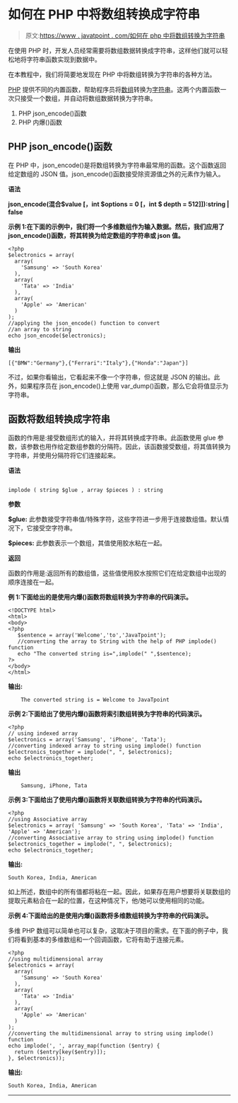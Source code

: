 # 如何在 PHP 中将数组转换成字符串

> 原文:[https://www . javatpoint . com/如何在 php 中将数组转换为字符串](https://www.javatpoint.com/how-to-convert-array-into-string-in-php)

在使用 PHP 时，开发人员经常需要将数组数据转换成字符串，这样他们就可以轻松地将字符串函数实现到数据中。

在本教程中，我们将简要地发现在 PHP 中将数组转换为字符串的各种方法。

[PHP](https://www.javatpoint.com/php-tutorial) 提供不同的内置函数，帮助程序员将[数组](https://www.javatpoint.com/php-array)转换为[字符串](https://www.javatpoint.com/php-string)。这两个内置函数一次只接受一个数组，并自动将数组数据转换为字符串。

1.  PHP json_encode()函数
2.  PHP 内爆()函数

## PHP json_encode()函数

在 PHP 中，json_encode()是将数组转换为字符串最常用的函数。这个函数返回给定数组的 JSON 值。json_encode()函数接受除资源值之外的元素作为输入。

**语法**

**json_encode(混合$value [，int $options = 0 [，int $ depth = 512]]):string | false**

**示例 1:在下面的示例中，我们将一个多维数组作为输入数据。然后，我们应用了 json_encode()函数，将其转换为给定数组的字符串或 json 值。**

```
<?php
$electronics = array(
  array(
    'Samsung' => 'South Korea'
  ),
  array(
    'Tata' => 'India'
  ),
  array(
    'Apple' => 'American'
  )
);
//applying the json_encode() function to convert
//an array to string
echo json_encode($electronics);

```

**输出**

```
[{"BMW":"Germany"},{"Ferrari":"Italy"},{"Honda":"Japan"}]

```

不过，如果你看输出，它看起来不像一个字符串，但这就是 JSON 的输出。此外，如果程序员在 json_encode()上使用 var_dump()函数，那么它会将值显示为字符串。

## 函数将数组转换成字符串

函数的作用是:接受数组形式的输入，并将其转换成字符串。此函数使用 glue 参数，该参数也用作给定数组参数的分隔符。因此，该函数接受数组，将其值转换为字符串，并使用分隔符将它们连接起来。

**语法**

```

implode ( string $glue , array $pieces ) : string

```

**参数**

**$glue:** 此参数接受字符串值/特殊字符，这些字符进一步用于连接数组值。默认情况下，它接受空字符串。

**$pieces:** 此参数表示一个数组，其值使用胶水粘在一起。

**返回**

函数的作用是:返回所有的数组值，这些值使用胶水按照它们在给定数组中出现的顺序连接在一起。

**例 1:下面给出的是使用内爆()函数将数组转换为字符串的代码演示。**

```
<!DOCTYPE html>
<html>
<body>
<?php
   $sentence = array('Welcome','to','JavaTpoint');
   //converting the array to String with the help of PHP implode() function
   echo "The converted string is=",implode(" ",$sentence);
?>
</body>
</html>

```

**输出:**

```
	The converted string is = Welcome to JavaTpoint

```

**示例 2:下面给出了使用内爆()函数将索引数组转换为字符串的代码演示。**

```
<?php
// using indexed array
$electronics = array('Samsung', 'iPhone', 'Tata');
//converting indexed array to string using implode() function
$electronics_together = implode(", ", $electronics);
echo $electronics_together;

```

**输出**

```
    Samsung, iPhone, Tata

```

**示例 3:下面给出了使用内爆()函数将关联数组转换为字符串的代码演示。**

```
<?php
//using Associative array
$electronics = array( 'Samsung' => 'South Korea', 'Tata' => 'India', 'Apple' => 'American');
//converting Associative array to string using implode() function
$electronics_together = implode(", ", $electronics);
echo $electronics_together;

```

**输出:**

```
South Korea, India, American

```

如上所述，数组中的所有值都将粘在一起。因此，如果存在用户想要将关联数组的提取元素粘合在一起的位置，在这种情况下，他/她可以使用相同的功能。

**示例 4:下面给出的是使用内爆()函数将多维数组转换为字符串的代码演示。**

多维 PHP 数组可以简单也可以复杂，这取决于项目的需求。在下面的例子中，我们将看到基本的多维数组和一个回调函数，它将有助于连接元素。

```
<?php
//using multidimensional array
$electronics = array(
  array(
    'Samsung' => 'South Korea'
  ),
  array(
    'Tata' => 'India'
  ),
  array(
    'Apple' => 'American'
  )
);
//converting the multidimensional array to string using implode() function
echo implode(', ', array_map(function ($entry) {
  return ($entry[key($entry)]);
}, $electronics));

```

**输出:**

```
South Korea, India, American

```

* * *